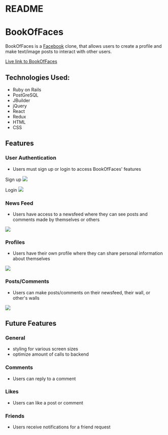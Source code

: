 # README

# BookOfFaces

BookOfFaces is a [Facebook](https://www.facebook.com/) clone, that allows users to create a profile and make text/image posts to interact with other users.

[Live link to BookOfFaces](https://bookoffaces.herokuapp.com/#/)

## Technologies Used:

* Ruby on Rails
* PostGreSQL
* JBuilder
* jQuery
* React
* Redux
* HTML
* CSS

## Features

### User Authentication
* Users must sign up or login to access BookOfFaces' features

Sign up
![](https://i.imgur.com/9f8zIar.png)

Login
![](https://i.imgur.com/NkJSKkr.png)

### News Feed
* Users have access to a newsfeed where they can see posts and comments made by themselves or others

![](https://i.imgur.com/LQXqQpk.png)

### Profiles 
* Users have their own profile where they can share personal information about themselves

![](https://i.imgur.com/FJIMuuo.png)

### Posts/Comments
* Users can make posts/comments on their newsfeed, their wall, or other's walls

![](https://i.imgur.com/NmS7wf6.png)

## Future Features

### General
* styling for various screen sizes
* optimize amount of calls to backend

### Comments 
* Users can reply to a comment

### Likes
* Users can like a post or comment

### Friends
* Users receive notifications for a friend request


